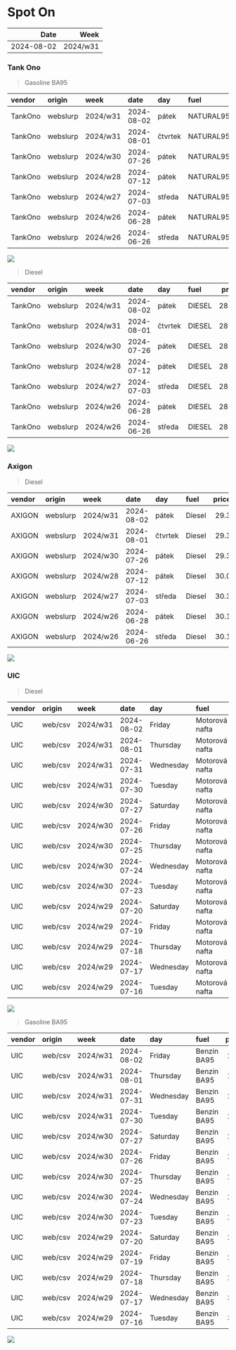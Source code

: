 Spot On
================

|       Date |     Week |
|-----------:|---------:|
| 2024-08-02 | 2024/w31 |

### Tank Ono

> Gasoline BA95

| vendor  | origin   | week     | date       | day     | fuel      | price | PriceVAT |
|:--------|:---------|:---------|:-----------|:--------|:----------|------:|---------:|
| TankOno | webslurp | 2024/w31 | 2024-08-02 | pátek   | NATURAL95 | 29.67 |     35.9 |
| TankOno | webslurp | 2024/w31 | 2024-08-01 | čtvrtek | NATURAL95 | 29.67 |     35.9 |
| TankOno | webslurp | 2024/w30 | 2024-07-26 | pátek   | NATURAL95 | 30.17 |     36.5 |
| TankOno | webslurp | 2024/w28 | 2024-07-12 | pátek   | NATURAL95 | 30.50 |     36.9 |
| TankOno | webslurp | 2024/w27 | 2024-07-03 | středa  | NATURAL95 | 30.17 |     36.5 |
| TankOno | webslurp | 2024/w26 | 2024-06-28 | pátek   | NATURAL95 | 29.67 |     35.9 |
| TankOno | webslurp | 2024/w26 | 2024-06-26 | středa  | NATURAL95 | 29.67 |     35.9 |

<img src="SpotOn_files/figure-gfm/tono-ba95-1.png" style="display: block; margin: auto auto auto 0;" />

> Diesel

| vendor  | origin   | week     | date       | day     | fuel   | price | PriceVAT |
|:--------|:---------|:---------|:-----------|:--------|:-------|------:|---------:|
| TankOno | webslurp | 2024/w31 | 2024-08-02 | pátek   | DIESEL | 28.02 |     33.9 |
| TankOno | webslurp | 2024/w31 | 2024-08-01 | čtvrtek | DIESEL | 28.02 |     33.9 |
| TankOno | webslurp | 2024/w30 | 2024-07-26 | pátek   | DIESEL | 28.51 |     34.5 |
| TankOno | webslurp | 2024/w28 | 2024-07-12 | pátek   | DIESEL | 28.84 |     34.9 |
| TankOno | webslurp | 2024/w27 | 2024-07-03 | středa  | DIESEL | 28.51 |     34.5 |
| TankOno | webslurp | 2024/w26 | 2024-06-28 | pátek   | DIESEL | 28.02 |     33.9 |
| TankOno | webslurp | 2024/w26 | 2024-06-26 | středa  | DIESEL | 28.02 |     33.9 |

<img src="SpotOn_files/figure-gfm/tono-diesel-1.png" style="display: block; margin: auto auto auto 0;" />

### Axigon

> Diesel

| vendor | origin   | week     | date       | day     | fuel   | price | PriceVAT |
|:-------|:---------|:---------|:-----------|:--------|:-------|------:|---------:|
| AXIGON | webslurp | 2024/w31 | 2024-08-02 | pátek   | Diesel |  29.3 |     35.5 |
| AXIGON | webslurp | 2024/w31 | 2024-08-01 | čtvrtek | Diesel |  29.3 |     35.5 |
| AXIGON | webslurp | 2024/w30 | 2024-07-26 | pátek   | Diesel |  29.3 |     35.5 |
| AXIGON | webslurp | 2024/w28 | 2024-07-12 | pátek   | Diesel |  30.0 |     36.3 |
| AXIGON | webslurp | 2024/w27 | 2024-07-03 | středa  | Diesel |  30.3 |     36.7 |
| AXIGON | webslurp | 2024/w26 | 2024-06-28 | pátek   | Diesel |  30.1 |     36.4 |
| AXIGON | webslurp | 2024/w26 | 2024-06-26 | středa  | Diesel |  30.1 |     36.4 |

<img src="SpotOn_files/figure-gfm/axigon-diesel-1.png" style="display: block; margin: auto auto auto 0;" />

### UIC

> Diesel

| vendor | origin  | week     | date       | day       | fuel           | price | priceVAT |
|:-------|:--------|:---------|:-----------|:----------|:---------------|------:|---------:|
| UIC    | web/csv | 2024/w31 | 2024-08-02 | Friday    | Motorová nafta |  27.8 |     33.6 |
| UIC    | web/csv | 2024/w31 | 2024-08-01 | Thursday  | Motorová nafta |  27.7 |     33.5 |
| UIC    | web/csv | 2024/w31 | 2024-07-31 | Wednesday | Motorová nafta |  27.7 |     33.5 |
| UIC    | web/csv | 2024/w31 | 2024-07-30 | Tuesday   | Motorová nafta |  27.8 |     33.6 |
| UIC    | web/csv | 2024/w30 | 2024-07-27 | Saturday  | Motorová nafta |  27.8 |     33.6 |
| UIC    | web/csv | 2024/w30 | 2024-07-26 | Friday    | Motorová nafta |  27.8 |     33.6 |
| UIC    | web/csv | 2024/w30 | 2024-07-25 | Thursday  | Motorová nafta |  27.8 |     33.6 |
| UIC    | web/csv | 2024/w30 | 2024-07-24 | Wednesday | Motorová nafta |  27.6 |     33.4 |
| UIC    | web/csv | 2024/w30 | 2024-07-23 | Tuesday   | Motorová nafta |  27.7 |     33.5 |
| UIC    | web/csv | 2024/w29 | 2024-07-20 | Saturday  | Motorová nafta |  27.8 |     33.6 |
| UIC    | web/csv | 2024/w29 | 2024-07-19 | Friday    | Motorová nafta |  27.9 |     33.8 |
| UIC    | web/csv | 2024/w29 | 2024-07-18 | Thursday  | Motorová nafta |  27.9 |     33.8 |
| UIC    | web/csv | 2024/w29 | 2024-07-17 | Wednesday | Motorová nafta |  28.2 |     34.1 |
| UIC    | web/csv | 2024/w29 | 2024-07-16 | Tuesday   | Motorová nafta |  28.3 |     34.2 |

<img src="SpotOn_files/figure-gfm/uic-diesel-1.png" style="display: block; margin: auto auto auto 0;" />

> Gasoline BA95

| vendor | origin  | week     | date       | day       | fuel        | price | priceVAT |
|:-------|:--------|:---------|:-----------|:----------|:------------|------:|---------:|
| UIC    | web/csv | 2024/w31 | 2024-08-02 | Friday    | Benzin BA95 |  29.8 |     36.1 |
| UIC    | web/csv | 2024/w31 | 2024-08-01 | Thursday  | Benzin BA95 |  29.8 |     36.1 |
| UIC    | web/csv | 2024/w31 | 2024-07-31 | Wednesday | Benzin BA95 |  29.6 |     35.8 |
| UIC    | web/csv | 2024/w31 | 2024-07-30 | Tuesday   | Benzin BA95 |  29.8 |     36.1 |
| UIC    | web/csv | 2024/w30 | 2024-07-27 | Saturday  | Benzin BA95 |  29.7 |     35.9 |
| UIC    | web/csv | 2024/w30 | 2024-07-26 | Friday    | Benzin BA95 |  29.7 |     35.9 |
| UIC    | web/csv | 2024/w30 | 2024-07-25 | Thursday  | Benzin BA95 |  29.7 |     35.9 |
| UIC    | web/csv | 2024/w30 | 2024-07-24 | Wednesday | Benzin BA95 |  29.7 |     35.9 |
| UIC    | web/csv | 2024/w30 | 2024-07-23 | Tuesday   | Benzin BA95 |  29.7 |     35.9 |
| UIC    | web/csv | 2024/w29 | 2024-07-20 | Saturday  | Benzin BA95 |  29.9 |     36.2 |
| UIC    | web/csv | 2024/w29 | 2024-07-19 | Friday    | Benzin BA95 |  29.9 |     36.2 |
| UIC    | web/csv | 2024/w29 | 2024-07-18 | Thursday  | Benzin BA95 |  29.9 |     36.2 |
| UIC    | web/csv | 2024/w29 | 2024-07-17 | Wednesday | Benzin BA95 |  30.0 |     36.3 |
| UIC    | web/csv | 2024/w29 | 2024-07-16 | Tuesday   | Benzin BA95 |  30.2 |     36.5 |

<img src="SpotOn_files/figure-gfm/uic-ba95-1.png" style="display: block; margin: auto auto auto 0;" />
